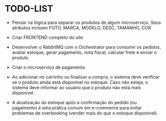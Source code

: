 # TODO-LIST

- Pensar na lógica para separar os produtos de algum microserviço. Seus atributos incluem FOTO, MARCA, MODELO, DESC, TAMANHO, COR
- Criar FRONTEND completo do site
- Desenvolver o RabbitMQ com o Orchestrator para consumir os pedidos, avaliar estoque, gerar pagamento, nota fiscal, calcular frete e enviar  o produto
- Criar o microserviço de pagamento

- Ao adicionar no carrinho ou finalizar a compra, o sistema deve verificar se o produto ainda está disponível no estoque. Caso não esteja, o sistema deve informar ao usuário que o produto não está mais disponível.
- A atualização do estoque após a confirmação do pedido (ou pagamento) é uma prática comum em e-commerce para evitar problemas de overbooking (vender mais do que o estoque disponível).
